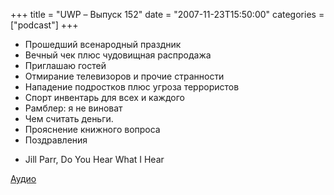 +++
title = "UWP – Выпуск 152"
date = "2007-11-23T15:50:00"
categories = ["podcast"]
+++


- Прошедший всенародный праздник
- Вечный чек плюс чудовищная распродажа
- Приглашаю гостей
- Отмирание телевизоров и прочие странности
- Нападение подростков плюс угроза террористов
- Спорт инвентарь для всех и каждого
- Рамблер: я не виноват
- Чем считать деньги.
- Прояснение книжного вопроса
- Поздравления


* Jill Parr, Do You Hear What I Hear

[Аудио](https://podcast.umputun.com/media/ump_podcast152.mp3)
<audio src="https://podcast.umputun.com/media/ump_podcast152.mp3" preload="none">